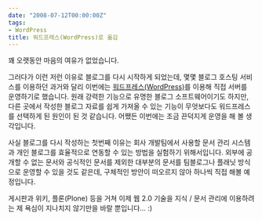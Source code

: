 ```yaml
---
date: "2008-07-12T00:00:00Z"
tags:
- WordPress
title: 워드프레스(WordPress)로 옮김
---
```


꽤 오랫동안 마음의 여유가 없었습니다.

그러다가 이런 저런 이유로 블로그를 다시 시작하게 되었는데, 몇몇 블로그 호스팅 서비스를 이용하던 과거와 달리 이번에는 [워드프레스(WordPress)](http://ko.wordpress.org/)를 이용해 직접 서버를 운영하기로 했습니다. 원래 강력한 기능으로 유명한 블로그 소프트웨어이기도 하지만, 다른 곳에서 작성한 블로그 자료를 쉽게 가져올 수 있는 기능이 무엇보다도 워드프레스를 선택하게 된 원인이 된 것 같습니다. 어쨌든 이번에는 조금 끈덕지게 운영을 해 볼 생각입니다.

사실 블로그를 다시 작성하는 첫번째 이유는 회사 개발팀에서 사용할 문서 관리 시스템과 개인 블로그를 효율적으로 연동할 수 있는 방법을 실험하기 위해서입니다. 외부에 공개할 수 없는 문서와 공식적인 문서를 제외한 대부분의 문서를 팀블로그나 플래닛 방식으로 운영할 수 있을 것도 같은데, 구체적인 방안이 떠오르지 않아 하나씩 직접 해볼 예정입니다.

게시판과 위키, 플론(Plone) 등을 거쳐 이제 웹 2.0 기술을 지식 / 문서 관리에 이용하려는 제 욕심이 지나치지 않기만을 바랄 뿐입니다... :)
